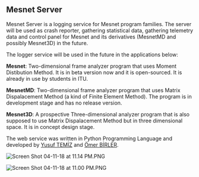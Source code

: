 ## Mesnet Server
Mesnet Server is a logging service for Mesnet program families. The server will be used as crash reporter, gathering statistical data, gathering telemetry data and control panel for Mesnet and its derivatives (MesnetMD and possibly Mesnet3D) in the future.

The logger service will be used in the future in the applications below:

**Mesnet**: Two-dimensional frame analyzer program that uses Moment Distibution Method. It is in beta version now and it is open-sourced. It is already in use by students in ITU.

**MesnetMD**: Two-dimensional frame analyzer program that uses Matrix Dispalacement Method (a kind of Finite Element Method). The program is in development stage and has no release version.

**Mesnet3D**: A prospective Three-dimensional analyzer program that is also supposed to use Matrix Dispalacement Method but in three dimensional space. It is in concept design stage.

The web service was written in Python Programming Language and developed by [Yusuf TEMİZ](https://bitbucket.org/mytemiz/) and [Ömer BİRLER](https://bitbucket.org/omerbirler/).

![Screen Shot 04-11-18 at 11.14 PM.PNG](https://bitbucket.org/repo/Bgd6yby/images/4219871403-Screen%20Shot%2004-11-18%20at%2011.14%20PM.PNG)

![Screen Shot 04-11-18 at 11.00 PM.PNG](https://bitbucket.org/repo/Bgd6yby/images/1076819568-Screen%20Shot%2004-11-18%20at%2011.00%20PM.PNG)